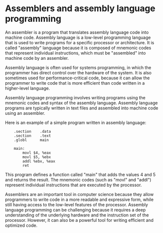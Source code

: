 # Assemblers and assembly language programming

An assembler is a program that translates assembly language code into machine code. Assembly language is a low-level programming language that is used to write programs for a specific processor or architecture. It is called "assembly" language because it is composed of mnemonic codes that represent individual instructions, which must be "assembled" into machine code by an assembler.

Assembly language is often used for systems programming, in which the programmer has direct control over the hardware of the system. It is also sometimes used for performance-critical code, because it can allow the programmer to write code that is more efficient than code written in a higher-level language.

Assembly language programming involves writing programs using the mnemonic codes and syntax of the assembly language. Assembly language programs are typically written in text files and assembled into machine code using an assembler.

Here is an example of a simple program written in assembly language:

```assembly
    .section    .data
    .section    .text
    .globl      main
```

```assembly
    main:
        movl $4, %eax
        movl $5, %ebx
        addl %ebx, %eax
        ret
```

This program defines a function called "main" that adds the values 4 and 5 and returns the result. The mnemonic codes (such as "movl" and "addl") represent individual instructions that are executed by the processor.

Assemblers are an important tool in computer science because they allow programmers to write code in a more readable and expressive form, while still having access to the low-level features of the processor. Assembly language programming can be challenging because it requires a deep understanding of the underlying hardware and the instruction set of the processor. However, it can also be a powerful tool for writing efficient and optimized code.
